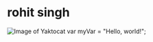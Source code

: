 # rohit singh
![Image of Yaktocat](https://octodex.github.com/images/yaktocat.png)
var myVar = "Hello, world!";
